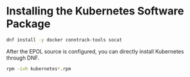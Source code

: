 # Installing the Kubernetes Software Package

```bash
dnf install -y docker conntrack-tools socat
```

After the EPOL source is configured, you can directly install Kubernetes through DNF.

```bash
rpm -ivh kubernetes*.rpm
```
